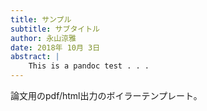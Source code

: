 ```yaml
---
title: サンプル
subtitle: サブタイトル
author: 永山涼雅
date: 2018年 10月 3日
abstract: |
    This is a pandoc test . . .
---
```


論文用のpdf/html出力のボイラーテンプレート。

